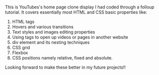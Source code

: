 This is YouTubes's home page clone  display I had coded through a folloup tutorial.
It covers essentially most HTML and CSS basic properties like:
1. HTML tags
2. Hovers and various transitions
3. Text styles and images editing properties
4. Using tags to open up videos or pages in another website
5. div element and its nesting techniques
6. CSS grid
7. Flexbox
8. CSS positions namely relative, fixed and absolute.

Looking forward to make these better in my future projects!!
   
